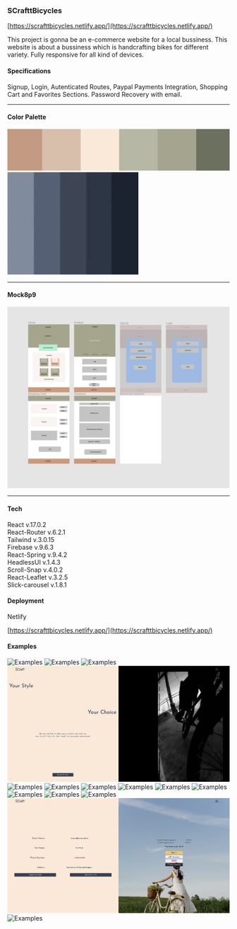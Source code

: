 ### SCrafttBicycles
[https://scrafttbicycles.netlify.app/](https://scrafttbicycles.netlify.app/)

This project is gonna be an e-commerce website for a local bussiness. This website is about a bussiness which is handcrafting bikes for different variety. Fully responsive for all kind of devices. 

#### Specifications
Signup, Login, Autenticated Routes, Paypal Payments Integration, Shopping Cart and Favorites Sections. 
Password Recovery with email.

---------

#### Color Palette 

![SCraftt Color Palette](./readmepics/colors.png)
![SCraftt Color Palette](./readmepics/colors2.png)

--------
#### Mock8p9
![SCraftt M10ckup Pages](./readmepics/mock.png)

---------
#### Tech 

React v.17.0.2 <br>
React-Router v.6.2.1<br>
Tailwind v.3.0.15 <br>
Firebase v.9.6.3 <br>
React-Spring v.9.4.2 <br>
HeadlessUI v.1.4.3 <br>
Scroll-Snap v.4.0.2 <br>
React-Leaflet v.3.2.5 <br>
Slick-carousel v.1.8.1 <br>

#### Deployment 

Netlify 

[https://scrafttbicycles.netlify.app/](https://scrafttbicycles.netlify.app/)


#### Examples 

![Examples](./readmepics/exam1.png)
![Examples](./readmepics/exam2.png)
![Examples](./readmepics/exam3.png)
![Examples](./readmepics/exam4.png)
![Examples](./readmepics/exam5.png)
![Examples](./readmepics/exam7.png)
![Examples](./readmepics/exam8.png)
![Examples](./readmepics/exam10.png)
![Examples](./readmepics/exam11.png)
![Examples](./readmepics/exam12.png)
![Examples](./readmepics/exam13.png)
![Examples](./readmepics/exam14.png)
![Examples](./readmepics/exam15.png)
![Examples](./readmepics/exam16.png)
![Examples](./readmepics/exam17.png)







